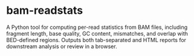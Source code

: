 # bam-readstats
A Python tool for computing per-read statistics from BAM files, including fragment length, base quality, GC content, mismatches, and overlap with BED-defined regions. Outputs both tab-separated and HTML reports for downstream analysis or review in a browser.
